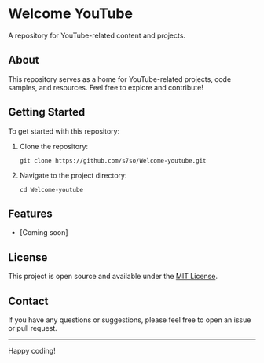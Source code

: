 # Welcome YouTube

A repository for YouTube-related content and projects.

## About

This repository serves as a home for YouTube-related projects, code samples, and resources. Feel free to explore and contribute!

## Getting Started

To get started with this repository:

1. Clone the repository:
   ```
   git clone https://github.com/s7so/Welcome-youtube.git
   ```

2. Navigate to the project directory:
   ```
   cd Welcome-youtube
   ```

## Features

- [Coming soon]

## License

This project is open source and available under the [MIT License](LICENSE).

## Contact

If you have any questions or suggestions, please feel free to open an issue or pull request.

---

Happy coding!